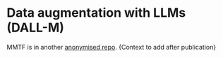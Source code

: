 # Data augmentation with LLMs (DALL-M)
MMTF is in another [anonymised repo](https://anonymous.4open.science/r/MMTF-0071/README.md).
{Context to add after publication}
